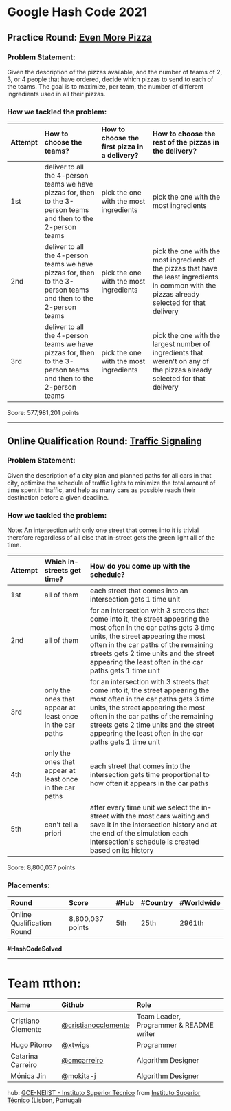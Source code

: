 # Google Hash Code 2021

## Practice Round: [Even More Pizza](practice-round/even_more_pizza.pdf)

### Problem Statement:

Given the description of the pizzas available, and the number of teams of 2, 3, or 4 people that have ordered, decide which pizzas to send to each of the teams.
The goal is to maximize, per team, the number of different ingredients used in all their pizzas.

### How we tackled the problem:

| Attempt | How to choose the teams? | How to choose the first pizza in a delivery? | How to choose the rest of the pizzas in the delivery? |
| :------ | :----------------------- | :------------------------------------------- | :---------------------------------------------------- |
| 1st | deliver to all the 4-person teams we have pizzas for, then to the 3-person teams and then to the 2-person teams | pick the one with the most ingredients | pick the one with the most ingredients |
| 2nd | deliver to all the 4-person teams we have pizzas for, then to the 3-person teams and then to the 2-person teams | pick the one with the most ingredients | pick the one with the most ingredients of the pizzas that have the least ingredients in common with the pizzas already selected for that delivery |
| 3rd | deliver to all the 4-person teams we have pizzas for, then to the 3-person teams and then to the 2-person teams | pick the one with the most ingredients | pick the one with the largest number of ingredients that weren't on any of the pizzas already selected for that delivery |

Score: 577,981,201 points

---

## Online Qualification Round: [Traffic Signaling](qualification-round/traffic-signaling.pdf)

### Problem Statement:

Given the description of a city plan and planned paths for all cars in that city, optimize the schedule of traffic lights to minimize the total amount of time spent in traffic, and help as many cars as possible reach their destination before a given deadline.

### How we tackled the problem:

Note: An intersection with only one street that comes into it is trivial therefore regardless of all else that in-street gets the green light all of the time.

| Attempt | Which in-streets get time? | How do you come up with the schedule? |
| :------ | :------------------------- | :------------------------------------ |
| 1st | all of them | each street that comes into an intersection gets 1 time unit |
| 2nd | all of them | for an intersection with 3 streets that come into it, the street appearing the most often in the car paths gets 3 time units, the street appearing the most often in the car paths of the remaining streets gets 2 time units and the street appearing the least often in the car paths gets 1 time unit |
| 3rd | only the ones that appear at least once in the car paths |  for an intersection with 3 streets that come into it, the street appearing the most often in the car paths gets 3 time units, the street appearing the most often in the car paths of the remaining streets gets 2 time units and the street appearing the least often in the car paths gets 1 time unit |
| 4th | only the ones that appear at least once in the car paths | each street that comes into the intersection gets time proportional to how often it appears in the car paths |
| 5th | can't tell a priori | after every time unit we select the in-street with the most cars waiting and save it in the intersection history and at the end of the simulation each intersection's schedule is created based on its history |  

Score: 8,800,037 points

### Placements:

| Round                      | Score             | #Hub | #Country | #Worldwide |
| :------------------------- | :---------------- | :--- | :------- | :--------- |
| Online Qualification Round | 8,800,037 points  | 5th  | 25th     | 2961th     |

**#HashCodeSolved**

---

# Team πthon:

| Name               | Github                                                       | Role                                     |
| :----------------- | :----------------------------------------------------------- | :--------------------------------------- |
| Cristiano Clemente | [@cristianocclemente](https://github.com/cristianocclemente) | Team Leader, Programmer & README writer  |
| Hugo Pitorro       | [@xtwigs](https://github.com/xtwigs)                         | Programmer                               |
| Catarina Carreiro  | [@cmcarreiro](https://github.com/cmcarreiro)                 | Algorithm Designer                       |
| Mónica Jin         | [@mokita-j](https://github.com/Mokita-J)                     | Algorithm Designer                       |

hub: [GCE-NEIIST - Instituto Superior Técnico](https://gce.rnl.tecnico.ulisboa.pt/) from [Instituto Superior Técnico](https://tecnico.ulisboa.pt/en/) (Lisbon, Portugal)
